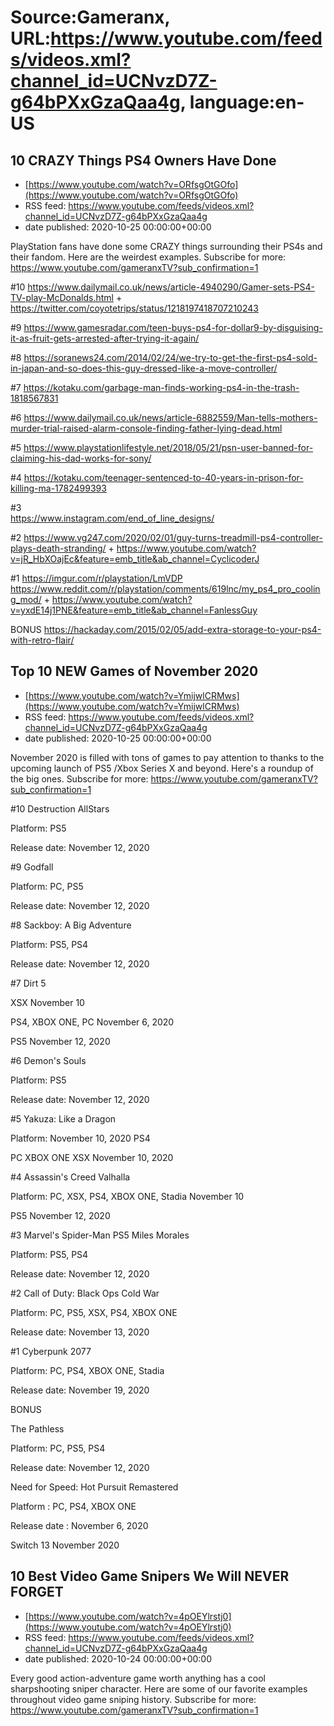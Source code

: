 # Source:Gameranx, URL:https://www.youtube.com/feeds/videos.xml?channel_id=UCNvzD7Z-g64bPXxGzaQaa4g, language:en-US

## 10 CRAZY Things PS4 Owners Have Done
 - [https://www.youtube.com/watch?v=ORfsgOtGOfo](https://www.youtube.com/watch?v=ORfsgOtGOfo)
 - RSS feed: https://www.youtube.com/feeds/videos.xml?channel_id=UCNvzD7Z-g64bPXxGzaQaa4g
 - date published: 2020-10-25 00:00:00+00:00

PlayStation fans have done some CRAZY things surrounding their PS4s and their fandom. Here are the weirdest examples.
Subscribe for more: https://www.youtube.com/gameranxTV?sub_confirmation=1

#10
https://www.dailymail.co.uk/news/article-4940290/Gamer-sets-PS4-TV-play-McDonalds.html
+
https://twitter.com/coyotetrips/status/1218197418707210243

#9
https://www.gamesradar.com/teen-buys-ps4-for-dollar9-by-disguising-it-as-fruit-gets-arrested-after-trying-it-again/

#8
https://soranews24.com/2014/02/24/we-try-to-get-the-first-ps4-sold-in-japan-and-so-does-this-guy-dressed-like-a-move-controller/

#7
https://kotaku.com/garbage-man-finds-working-ps4-in-the-trash-1818567831

#6
https://www.dailymail.co.uk/news/article-6882559/Man-tells-mothers-murder-trial-raised-alarm-console-finding-father-lying-dead.html

#5
https://www.playstationlifestyle.net/2018/05/21/psn-user-banned-for-claiming-his-dad-works-for-sony/

#4
https://kotaku.com/teenager-sentenced-to-40-years-in-prison-for-killing-ma-1782499393

#3  
https://www.instagram.com/end_of_line_designs/

#2
https://www.vg247.com/2020/02/01/guy-turns-treadmill-ps4-controller-plays-death-stranding/
+
https://www.youtube.com/watch?v=jR_HbXOajEc&feature=emb_title&ab_channel=CyclicoderJ

#1
https://imgur.com/r/playstation/LmVDP
https://www.reddit.com/r/playstation/comments/619lnc/my_ps4_pro_cooling_mod/
+
https://www.youtube.com/watch?v=yxdE14j1PNE&feature=emb_title&ab_channel=FanlessGuy



BONUS
https://hackaday.com/2015/02/05/add-extra-storage-to-your-ps4-with-retro-flair/

## Top 10 NEW Games of November 2020
 - [https://www.youtube.com/watch?v=YmijwlCRMws](https://www.youtube.com/watch?v=YmijwlCRMws)
 - RSS feed: https://www.youtube.com/feeds/videos.xml?channel_id=UCNvzD7Z-g64bPXxGzaQaa4g
 - date published: 2020-10-25 00:00:00+00:00

November 2020 is filled with tons of games to pay attention to thanks to the upcoming launch of PS5 /Xbox Series X and beyond. Here's a roundup of the big ones.
Subscribe for more: https://www.youtube.com/gameranxTV?sub_confirmation=1



#10 Destruction AllStars 

Platform: PS5

Release date: November 12, 2020



#9 Godfall 

Platform: PC, PS5

Release date: November 12, 2020



#8 Sackboy: A Big Adventure 

Platform: PS5, PS4

Release date: November 12, 2020



#7 Dirt 5

XSX November 10 

PS4, XBOX ONE, PC November 6, 2020

PS5 November 12, 2020



#6 Demon's Souls 

Platform:  PS5

Release date: November 12, 2020



#5 Yakuza: Like a Dragon  

Platform: November 10, 2020 PS4

PC XBOX ONE XSX November 10, 2020



#4 Assassin's Creed Valhalla 

Platform: PC, XSX, PS4, XBOX ONE, Stadia November 10

PS5 November 12, 2020



#3 Marvel's Spider-Man PS5 Miles Morales 

Platform: PS5, PS4

Release date: November 12, 2020



#2 Call of Duty: Black Ops Cold War 

Platform: PC, PS5, XSX, PS4, XBOX ONE 

Release date: November 13, 2020



#1 Cyberpunk 2077 

Platform: PC, PS4, XBOX ONE, Stadia


Release date: November 19, 2020





BONUS

The Pathless 

Platform: PC, PS5, PS4 

Release date: November 12, 2020



Need for Speed: Hot Pursuit Remastered 

Platform : PC, PS4, XBOX ONE

Release date : November 6, 2020

Switch 13 November 2020

## 10 Best Video Game Snipers We Will NEVER FORGET
 - [https://www.youtube.com/watch?v=4pOEYlrstj0](https://www.youtube.com/watch?v=4pOEYlrstj0)
 - RSS feed: https://www.youtube.com/feeds/videos.xml?channel_id=UCNvzD7Z-g64bPXxGzaQaa4g
 - date published: 2020-10-24 00:00:00+00:00

Every good action-adventure game worth anything has a cool sharpshooting sniper character. Here are some of our favorite examples throughout video game sniping history.
Subscribe for more: https://www.youtube.com/gameranxTV?sub_confirmation=1

